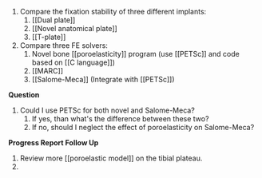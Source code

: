1. Compare the fixation stability of three different implants:
	1. [[Dual plate]]
	2. [[Novel anatomical plate]]
	3. [[T-plate]]
2. Compare three FE solvers:
	1. Novel bone [[poroelasticity]] program (use [[PETSc]] and code based on [[C language]])
	2. [[MARC]]
	3. [[Salome-Meca]] (Integrate with [[PETSc]])

**Question**
1. Could I use PETSc for both novel and Salome-Meca? 
	1. If yes, than what's the difference between these two?
	2. If no, should I neglect the effect of poroelasticity on Salome-Meca?
	
**Progress Report Follow Up**
1. Review more [[poroelastic model]] on the tibial plateau.
2. 